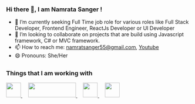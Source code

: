 ### Hi there 👋, I am Namrata Sanger ! 
 
- 🌱 I’m currently seeking Full Time job role for various roles like Full Stack Developer, Frontend Engineer, ReactJs Developer or UI Developer
- 👯 I’m looking to collaborate on projects that are build using Javascript framework, C# or MVC framework. 
- 📫 How to reach me: namratsanger55@gmail.com, [Youtube](https://www.youtube.com/channel/UCGKceR68T4kBrSVpfjkRO7g/videos)
- 😄 Pronouns: She/Her
 
## <h3 align="left">Things that I am working with </h3>
<p align="left"> 
  <!-- react logo -->
  <a href="https://reactjs.org/docs/getting-started.html" target="_blank" rel="noreferrer"/> 
   <img src="https://upload.wikimedia.org/wikipedia/commons/thumb/a/a7/React-icon.svg/2300px-React-icon.svg.png" width="40"/ height="40"> </a>
  &nbsp&nbsp&nbsp
  
 <!-- node js -->
  <a href="https://nodejs.org/en/docs/" target="_blank" rel="noreferrer"/> 
   <img src="https://upload.wikimedia.org/wikipedia/commons/thumb/7/7e/Node.js_logo_2015.svg/2560px-Node.js_logo_2015.svg.png" width="130"/ height="40"/> 
  </a>
 &nbsp&nbsp&nbsp 
  
 <!-- material ui -->
  <a href="https://mui.com/material-ui/getting-started/installation/" target="_blank" rel="noreferrer"/> 
   <img src="https://mui.com/static/logo.png" width="40"/ height="40"> 
  </a>
  &nbsp&nbsp&nbsp 
  
  <!-- high charts -->
  <a href="https://www.highcharts.com/docs/index" target="_blank" rel="noreferrer"/> 
   <img src="https://wp-assets.highcharts.com/svg/logo2021.svg" width="40"/ height="40"> 
  </a>
  
</p>

<!--
**Namratasanger/Namratasanger** is a ✨ _special_ ✨ repository because its `README.md` (this file) appears on your GitHub profile.

Here are some ideas to get you started:

- 🔭 I’m currently working on expanding my
- 🤔 I’m looking for help with ...
- 💬 Ask me about ...

- ⚡ Fun fact: ...
-->

